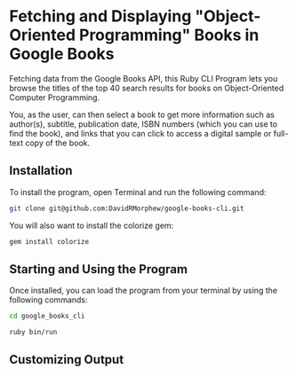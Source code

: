 # Fetching and Displaying "Object-Oriented Programming" Books in Google Books

Fetching data from the Google Books API, this Ruby CLI Program lets you browse the titles of the top 40 search results for books on Object-Oriented Computer Programming.

You, as the user, can then select a book to get more information such as author(s), subtitle, publication date, ISBN numbers (which you can use to find the book), and links that you can click to access a digital sample or full-text copy of the book.

## Installation 

To install the program, open Terminal and run the following command:

```bash
git clone git@github.com:DavidRMorphew/google-books-cli.git
```
You will also want to install the colorize gem:
```bash
gem install colorize
```
## Starting and Using the Program

Once installed, you can load the program from your terminal by using the following commands:
```bash
cd google_books_cli

ruby bin/run
```

## Customizing Output


